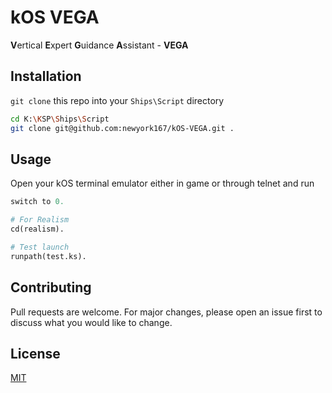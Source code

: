 # kOS VEGA

**V**ertical **E**xpert **G**uidance **A**ssistant - **VEGA**

## Installation

`git clone` this repo into your `Ships\Script` directory

```bash
cd K:\KSP\Ships\Script
git clone git@github.com:newyork167/kOS-VEGA.git .
```

## Usage

Open your kOS terminal emulator either in game or through telnet and run

```python
switch to 0.

# For Realism
cd(realism).

# Test launch
runpath(test.ks).
```

## Contributing

Pull requests are welcome. For major changes, please open an issue first to discuss what you would like to change.

## License

[MIT](https://choosealicense.com/licenses/mit/)